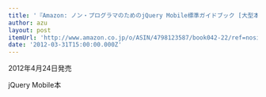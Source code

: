 ```yaml
---
title: '『Amazon: ノン・プログラマのためのjQuery Mobile標準ガイドブック [大型本]: 長谷川 広武, 高橋 定大』'
author: azu
layout: post
itemUrl: 'http://www.amazon.co.jp/o/ASIN/4798123587/book042-22/ref=nosim'
date: '2012-03-31T15:00:00.000Z'
---
```

2012年4月24日発売

jQuery Mobile本
